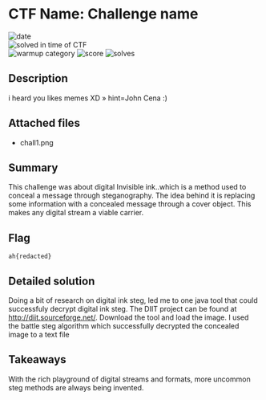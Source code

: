 # CTF Name: Challenge name

![date](https://img.shields.io/badge/date-01.01.1970-brightgreen.svg)  
![solved in time of CTF](https://img.shields.io/badge/solved-in%20time%20of%20CTF-brightgreen.svg)  
![warmup category](https://img.shields.io/badge/category-warmup-lightgrey.svg)
![score](https://img.shields.io/badge/score-100-blue.svg)
![solves](https://img.shields.io/badge/solves-1000-brightgreen.svg)

## Description
i heard you likes memes XD » hint=John Cena :)
## Attached files
- chall1.png

## Summary
This challenge was about digital Invisible ink..which is a method used to conceal a message through steganography. The idea behind it is replacing some information with a concealed message through a cover object. This makes any digital stream a viable carrier.
## Flag
```
ah{redacted}
```

## Detailed solution
Doing a bit of research on digital ink steg, led me to one java tool that could successfuly decrypt digital ink steg. The DIIT project can be found at http://diit.sourceforge.net/.
Download the tool and load the image.
I used the battle steg algorithm which successfully decrypted the concealed image to a text file

## Takeaways
With the rich playground of digital streams and formats, more uncommon steg methods are always being invented.
